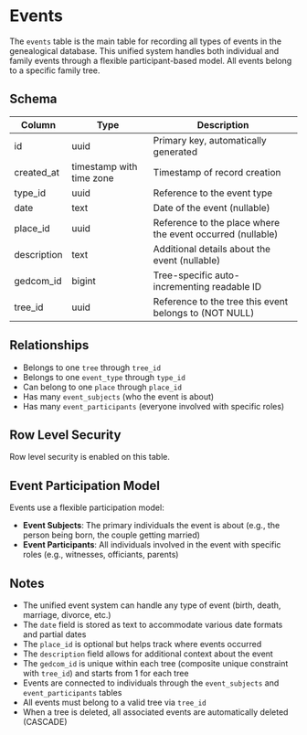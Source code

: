 # Events

The `events` table is the main table for recording all types of events in the genealogical database. This unified system handles both individual and family events through a flexible participant-based model. All events belong to a specific family tree.

## Schema

| Column      | Type                     | Description                                                |
| ----------- | ------------------------ | ---------------------------------------------------------- |
| id          | uuid                     | Primary key, automatically generated                       |
| created_at  | timestamp with time zone | Timestamp of record creation                               |
| type_id     | uuid                     | Reference to the event type                                |
| date        | text                     | Date of the event (nullable)                               |
| place_id    | uuid                     | Reference to the place where the event occurred (nullable) |
| description | text                     | Additional details about the event (nullable)              |
| gedcom_id   | bigint                   | Tree-specific auto-incrementing readable ID                |
| tree_id     | uuid                     | Reference to the tree this event belongs to (NOT NULL)     |

## Relationships

- Belongs to one `tree` through `tree_id`
- Belongs to one `event_type` through `type_id`
- Can belong to one `place` through `place_id`
- Has many `event_subjects` (who the event is about)
- Has many `event_participants` (everyone involved with specific roles)

## Row Level Security

Row level security is enabled on this table.

## Event Participation Model

Events use a flexible participation model:

- **Event Subjects**: The primary individuals the event is about (e.g., the person being born, the couple getting married)
- **Event Participants**: All individuals involved in the event with specific roles (e.g., witnesses, officiants, parents)

## Notes

- The unified event system can handle any type of event (birth, death, marriage, divorce, etc.)
- The `date` field is stored as text to accommodate various date formats and partial dates
- The `place_id` is optional but helps track where events occurred
- The `description` field allows for additional context about the event
- The `gedcom_id` is unique within each tree (composite unique constraint with `tree_id`) and starts from 1 for each tree
- Events are connected to individuals through the `event_subjects` and `event_participants` tables
- All events must belong to a valid tree via `tree_id`
- When a tree is deleted, all associated events are automatically deleted (CASCADE)
